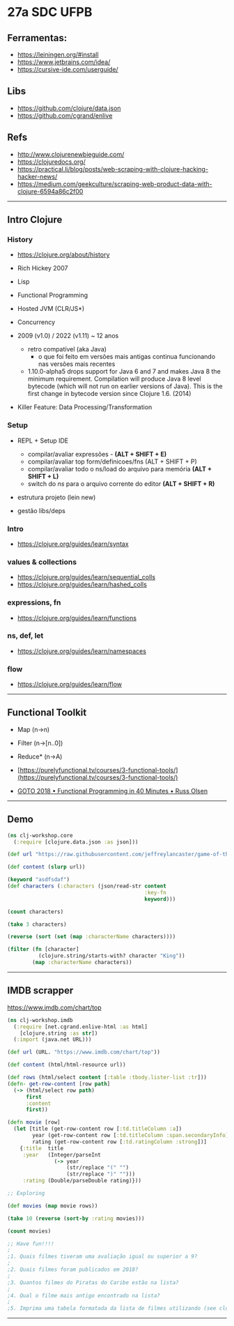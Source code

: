# 27a SDC UFPB

## Ferramentas:

- https://leiningen.org/#install
- https://www.jetbrains.com/idea/
- https://cursive-ide.com/userguide/

## Libs

- https://github.com/clojure/data.json  
- https://github.com/cgrand/enlive

## Refs

- http://www.clojurenewbieguide.com/
- https://clojuredocs.org/
- https://practical.li/blog/posts/web-scraping-with-clojure-hacking-hacker-news/
- https://medium.com/geekculture/scraping-web-product-data-with-clojure-6594a86c2f00

---

## Intro Clojure

### History

- https://clojure.org/about/history

- Rich Hickey 2007

- Lisp
- Functional Programming
- Hosted JVM (CLR/JS*)
- Concurrency

- 2009 (v1.0) / 2022 (v1.11) ~ 12 anos
    - retro compatível (aka Java)
        - o que foi feito em versões mais antigas continua funcionando nas versões mais recentes
    - 1.10.0-alpha5 drops support for Java 6 and 7 and makes Java 8 the minimum requirement. Compilation will produce
      Java 8 level bytecode (which will not run on earlier versions of Java). This is the first change in bytecode
      version since Clojure 1.6. (2014)

- Killer Feature: Data Processing/Transformation

### Setup

- REPL + Setup IDE
    - compilar/avaliar expressões - **(ALT + SHIFT + E)**
    - compilar/avaliar top form/definicoes/fns (ALT + SHIFT + P)
    - compilar/avaliar todo o ns/load do arquivo para memória **(ALT + SHIFT + L)**
    - switch do *ns* para o arquivo corrente do editor **(ALT + SHIFT + R)**

- estrutura projeto (lein new)

- gestão libs/deps

### Intro

- https://clojure.org/guides/learn/syntax

### values & collections

- https://clojure.org/guides/learn/sequential_colls
- https://clojure.org/guides/learn/hashed_colls

### expressions, fn

- https://clojure.org/guides/learn/functions

### ns, def, let

- https://clojure.org/guides/learn/namespaces

### flow

- https://clojure.org/guides/learn/flow

---

## Functional Toolkit

- Map (n->n)
- Filter (n->[n..0])
- Reduce* (n->A)

- [https://purelyfunctional.tv/courses/3-functional-tools/](https://purelyfunctional.tv/courses/3-functional-tools/)
- [GOTO 2018 • Functional Programming in 40 Minutes • Russ Olsen](https://www.youtube.com/watch?v=0if71HOyVjY)

---

## Demo

```clojure
(ns clj-workshop.core
  (:require [clojure.data.json :as json]))

(def url "https://raw.githubusercontent.com/jeffreylancaster/game-of-thrones/master/data/characters.json")

(def content (slurp url))

(keyword "asdfsdaf")
(def characters (:characters (json/read-str content
                                            :key-fn
                                            keyword)))

(count characters)

(take 3 characters)

(reverse (sort (set (map :characterName characters))))

(filter (fn [character]
          (clojure.string/starts-with? character "King"))
        (map :characterName characters))
```

---

## IMDB scrapper

https://www.imdb.com/chart/top

```clojure
(ns clj-workshop.imdb
  (:require [net.cgrand.enlive-html :as html]
    [clojure.string :as str])
  (:import (java.net URL)))

(def url (URL. "https://www.imdb.com/chart/top"))

(def content (html/html-resource url))

(def rows (html/select content [:table :tbody.lister-list :tr]))
(defn- get-row-content [row path]
  (-> (html/select row path)
      first
      :content
      first))

(defn movie [row]
  (let [title (get-row-content row [:td.titleColumn :a])
        year (get-row-content row [:td.titleColumn :span.secondaryInfo])
        rating (get-row-content row [:td.ratingColumn :strong])]
    {:title  title
     :year   (Integer/parseInt
               (-> year
                   (str/replace "(" "")
                   (str/replace ")" "")))
     :rating (Double/parseDouble rating)}))

;; Exploring  

(def movies (map movie rows))

(take 10 (reverse (sort-by :rating movies)))

(count movies)

;; Have fun!!!!  
;  
;1. Quais filmes tiveram uma avaliação igual ou superior a 9? 
;  
;2. Quais filmes foram publicados em 2018?  
;  
;3. Quantos filmes do Piratas do Caribe estão na lista?  
;  
;4. Qual o filme mais antigo encontrado na lista?  
;  
;5. Imprima uma tabela formatada da lista de filmes utilizando (see clojure.pprint).
```

---


